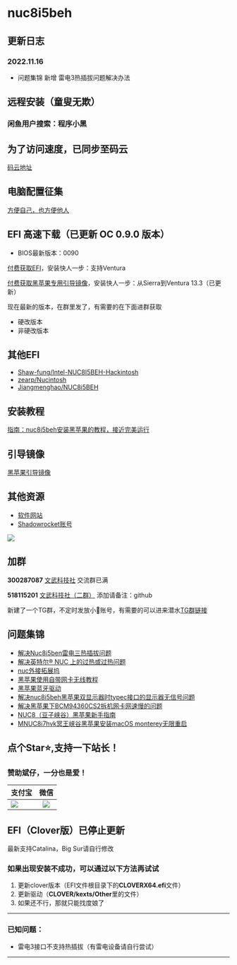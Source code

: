 # nuc8i5beh

## 更新日志

### 2022.11.16

- 问题集锦 新增 雷电3热插拔问题解决办法

## 远程安装（童叟无欺）

### 闲鱼用户搜索：程序小黑

## 为了访问速度，已同步至码云

[码云地址](https://gitee.com/wangdudyb/nuc8i5beh)

## 电脑配置征集

[方便自己，也方便他人](https://github.com/dongyubin/nuc8i5beh/discussions/14)

## EFI 高速下载（已更新 OC 0.9.0 版本）

- BIOS最新版本：0090

[付费获取EFI](https://wp.wwkejishe.top/buy/1)，安装快人一步：支持Ventura

[付费获取黑苹果专用引导镜像](https://wp.wwkejishe.top/buy/3)，安装快人一步：从Sierra到Ventura 13.3（已更新）

现在最新的版本，在群里发了，有需要的在下面进群获取

- 硬改版本
- 非硬改版本

## 其他EFI

- [Shaw-fung/Intel-NUC8I5BEH-Hackintosh](https://github.com/Shaw-fung/Intel-NUC8I5BEH-Hackintosh)
- [zearp/Nucintosh](https://github.com/zearp/Nucintosh)
- [Jiangmenghao/NUC8i5BEH](https://github.com/Jiangmenghao/NUC8i5BEH)

## 安装教程

[指南：nuc8i5beh安装黑苹果的教程，接近完美运行](https://blog.wangdu.site/mac-anzhuang.html)

## 引导镜像

[黑苹果引导镜像](https://www.wangdu.site/hackintosh/16.html)

## 其他资源

- [软件网站](https://www.wangdu.site/)
- [Shadowrocket账号](https://github.com/dongyubin/Free-AppleId-Serve)

![](https://cdn.jsdelivr.net/gh/dongyubin/WP-CDN@main/20210406143143.gif)


## 加群

**300287087**       <a target="_blank" href="//shang.qq.com/wpa/qunwpa?idkey=0fced924c58ee0997c8560a01bcf4bf34ea684952a90c2bf8094fc2b0903711a">文武科技社</a>   交流群已满

**518115201**       <a target="_blank" href="https://jq.qq.com/?_wv=1027&k=TZmHKr3d">文武科技社（二群）</a> 添加请备注：github

新建了一个TG群，不定时发放小🚀账号，有需要的可以进来潜水[TG群链接](https://t.me/wwkjs888)

## 问题集锦

- [解决Nuc8i5ben雷电三热插拔问题](https://github.com/zearp/Nucintosh/tree/tb3)
- [解决英特尔® NUC 上的过热或过热问题](https://www.intel.cn/content/www/cn/zh/support/articles/000033327/intel-nuc.html)
- [nuc外接拓展坞](https://post.smzdm.com/p/adwlnw6n/)
- [黑苹果使用自带网卡无线教程](http://bbs.pcbeta.com/viewthread-1848662-1-1.html)
- [黑苹果蓝牙驱动](https://github.com/OpenIntelWireless/IntelBluetoothFirmware)
- [解决nuc8i5beh黑苹果双显示器时typec接口的显示器无信号问题](https://www.c4dig.cn/page/1934.html)
- [解决黑苹果下BCM94360CS2拆机网卡网速慢的问题](http://www.purefish.cc/mac-bcm94360cs2-wifi.html)
- [NUC8（豆子峡谷）黑苹果新手指南](https://zhuanlan.zhihu.com/p/165596210)
- [MNUC8i7hvk冥王峡谷黑苹果安装macOS monterey无限重启](https://zhuanlan.zhihu.com/p/506929739)

## 点个Star⭐,支持一下站长！

### 赞助斌仔，一分也是爱！

| 支付宝                                                       |                             微信                             |
| ------------------------------------------------------------ | :----------------------------------------------------------: |
| ![](https://cdn.jsdelivr.net/gh/dongyubin/WP-CDN@main/20210330152001.jpg) | ![](https://cdn.jsdelivr.net/gh/dongyubin/cdn-imgs/imgs-public/wechatpay.png) |

## EFI（Clover版）已停止更新

最新支持Catalina，Big Sur请自行修改

### 如果出现安装不成功，可以通过以下方法再试试

1. 更新clover版本（EFI文件根目录下的**CLOVERX64.efi**文件）
2. 更新驱动（**CLOVER/kexts/Other**里的文件）
3. 如果还不行，那就只能找度娘了

---

### 已知问题：

- 雷电3接口不支持热插拔（有雷电设备请自行尝试）

---


